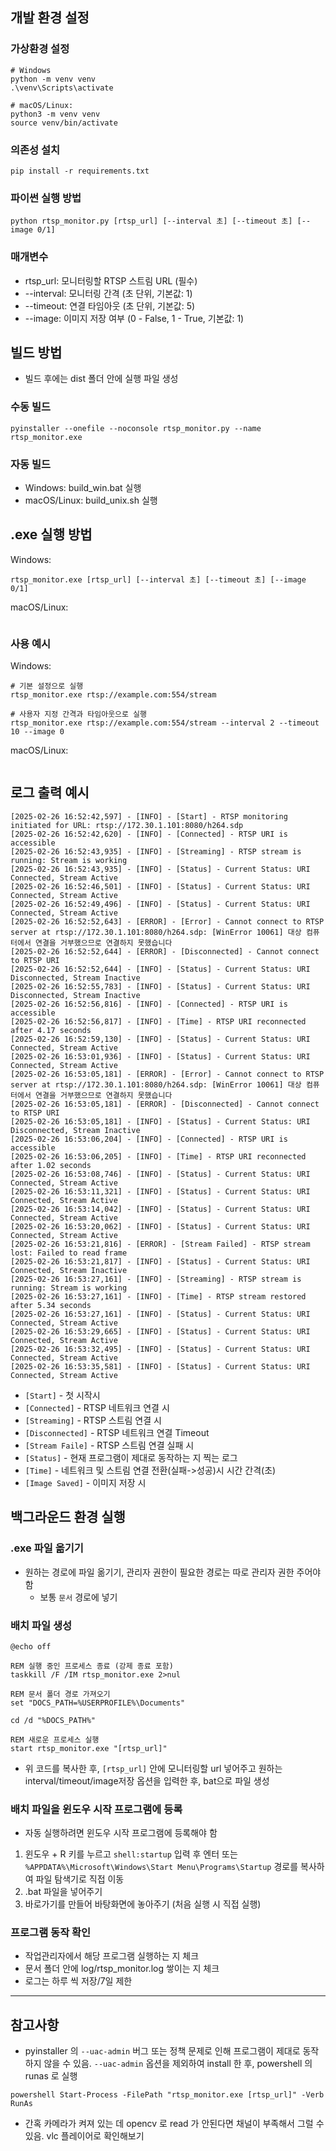 ## 개발 환경 설정

### 가상환경 설정

```
# Windows
python -m venv venv
.\venv\Scripts\activate

# macOS/Linux:
python3 -m venv venv
source venv/bin/activate
```

### 의존성 설치

```
pip install -r requirements.txt
```

### 파이썬 실행 방법

```
python rtsp_monitor.py [rtsp_url] [--interval 초] [--timeout 초] [--image 0/1]
```

### 매개변수

- rtsp_url: 모니터링할 RTSP 스트림 URL (필수)
- --interval: 모니터링 간격 (초 단위, 기본값: 1)
- --timeout: 연결 타임아웃 (초 단위, 기본값: 5)
- --image: 이미지 저장 여부 (0 - False, 1 - True, 기본값: 1)

## 빌드 방법

- 빌드 후에는 dist 폴더 안에 실행 파일 생성

### 수동 빌드

```
pyinstaller --onefile --noconsole rtsp_monitor.py --name rtsp_monitor.exe
```

### 자동 빌드

- Windows: build_win.bat 실행
- macOS/Linux: build_unix.sh 실행

## .exe 실행 방법

Windows:

```
rtsp_monitor.exe [rtsp_url] [--interval 초] [--timeout 초] [--image 0/1]
```

macOS/Linux:

```

```

### 사용 예시

Windows:

```
# 기본 설정으로 실행
rtsp_monitor.exe rtsp://example.com:554/stream

# 사용자 지정 간격과 타임아웃으로 실행
rtsp_monitor.exe rtsp://example.com:554/stream --interval 2 --timeout 10 --image 0
```

macOS/Linux:

```

```

## 로그 출력 예시

```
[2025-02-26 16:52:42,597] - [INFO] - [Start] - RTSP monitoring initiated for URL: rtsp://172.30.1.101:8080/h264.sdp
[2025-02-26 16:52:42,620] - [INFO] - [Connected] - RTSP URI is accessible
[2025-02-26 16:52:43,935] - [INFO] - [Streaming] - RTSP stream is running: Stream is working
[2025-02-26 16:52:43,935] - [INFO] - [Status] - Current Status: URI Connected, Stream Active
[2025-02-26 16:52:46,501] - [INFO] - [Status] - Current Status: URI Connected, Stream Active
[2025-02-26 16:52:49,496] - [INFO] - [Status] - Current Status: URI Connected, Stream Active
[2025-02-26 16:52:52,643] - [ERROR] - [Error] - Cannot connect to RTSP server at rtsp://172.30.1.101:8080/h264.sdp: [WinError 10061] 대상 컴퓨터에서 연결을 거부했으므로 연결하지 못했습니다
[2025-02-26 16:52:52,644] - [ERROR] - [Disconnected] - Cannot connect to RTSP URI
[2025-02-26 16:52:52,644] - [INFO] - [Status] - Current Status: URI Disconnected, Stream Inactive
[2025-02-26 16:52:55,783] - [INFO] - [Status] - Current Status: URI Disconnected, Stream Inactive
[2025-02-26 16:52:56,816] - [INFO] - [Connected] - RTSP URI is accessible
[2025-02-26 16:52:56,817] - [INFO] - [Time] - RTSP URI reconnected after 4.17 seconds
[2025-02-26 16:52:59,130] - [INFO] - [Status] - Current Status: URI Connected, Stream Active
[2025-02-26 16:53:01,936] - [INFO] - [Status] - Current Status: URI Connected, Stream Active
[2025-02-26 16:53:05,181] - [ERROR] - [Error] - Cannot connect to RTSP server at rtsp://172.30.1.101:8080/h264.sdp: [WinError 10061] 대상 컴퓨터에서 연결을 거부했으므로 연결하지 못했습니다
[2025-02-26 16:53:05,181] - [ERROR] - [Disconnected] - Cannot connect to RTSP URI
[2025-02-26 16:53:05,181] - [INFO] - [Status] - Current Status: URI Disconnected, Stream Inactive
[2025-02-26 16:53:06,204] - [INFO] - [Connected] - RTSP URI is accessible
[2025-02-26 16:53:06,205] - [INFO] - [Time] - RTSP URI reconnected after 1.02 seconds
[2025-02-26 16:53:08,746] - [INFO] - [Status] - Current Status: URI Connected, Stream Active
[2025-02-26 16:53:11,321] - [INFO] - [Status] - Current Status: URI Connected, Stream Active
[2025-02-26 16:53:14,042] - [INFO] - [Status] - Current Status: URI Connected, Stream Active
[2025-02-26 16:53:20,062] - [INFO] - [Status] - Current Status: URI Connected, Stream Active
[2025-02-26 16:53:21,816] - [ERROR] - [Stream Failed] - RTSP stream lost: Failed to read frame
[2025-02-26 16:53:21,817] - [INFO] - [Status] - Current Status: URI Connected, Stream Inactive
[2025-02-26 16:53:27,161] - [INFO] - [Streaming] - RTSP stream is running: Stream is working
[2025-02-26 16:53:27,161] - [INFO] - [Time] - RTSP stream restored after 5.34 seconds
[2025-02-26 16:53:27,161] - [INFO] - [Status] - Current Status: URI Connected, Stream Active
[2025-02-26 16:53:29,665] - [INFO] - [Status] - Current Status: URI Connected, Stream Active
[2025-02-26 16:53:32,495] - [INFO] - [Status] - Current Status: URI Connected, Stream Active
[2025-02-26 16:53:35,581] - [INFO] - [Status] - Current Status: URI Connected, Stream Active
```

- `[Start]` - 첫 시작시
- `[Connected]` - RTSP 네트워크 연결 시
- `[Streaming]` - RTSP 스트림 연결 시
- `[Disconnected]` - RTSP 네트워크 연결 Timeout
- `[Stream Faile]` - RTSP 스트림 연결 실패 시
- `[Status]` - 현재 프로그램이 제대로 동작하는 지 찍는 로그
- `[Time]` - 네트워크 및 스트림 연결 전환(실패->성공)시 시간 간격(초)
- `[Image Saved]` - 이미지 저장 시

## 백그라운드 환경 실행

### .exe 파일 옮기기

- 원하는 경로에 파일 옮기기, 관리자 권한이 필요한 경로는 따로 관리자 권한 주어야 함
  - 보통 `문서` 경로에 넣기

### 배치 파일 생성

```
@echo off

REM 실행 중인 프로세스 종료 (강제 종료 포함)
taskkill /F /IM rtsp_monitor.exe 2>nul

REM 문서 폴더 경로 가져오기
set "DOCS_PATH=%USERPROFILE%\Documents"

cd /d "%DOCS_PATH%"

REM 새로운 프로세스 실행
start rtsp_monitor.exe "[rtsp_url]"

```

- 위 코드를 복사한 후, `[rtsp_url]` 안에 모니터링할 url 넣어주고 원하는 interval/timeout/image저장 옵션을 입력한 후, bat으로 파일 생성

### 배치 파일을 윈도우 시작 프로그램에 등록

- 자동 실행하려면 윈도우 시작 프로그램에 등록해야 함

1. 윈도우 + R 키를 누르고 `shell:startup` 입력 후 엔터 또는 `%APPDATA%\Microsoft\Windows\Start Menu\Programs\Startup` 경로를 복사하여 파일 탐색기로 직접 이동
2. .bat 파일을 넣어주기
3. 바로가기를 만들어 바탕화면에 놓아주기 (처음 실행 시 직접 실행)

### 프로그램 동작 확인

- 작업관리자에서 해당 프로그램 실행하는 지 체크
- 문서 폴더 안에 log/rtsp_monitor.log 쌓이는 지 체크
- 로그는 하루 씩 저장/7일 제한

---

## 참고사항

- pyinstaller 의 `--uac-admin` 버그 또는 정책 문제로 인해 프로그램이 제대로 동작하지 않을 수 있음. `--uac-admin` 옵션을 제외하여 install 한 후, powershell 의 runas 로 실행

```
powershell Start-Process -FilePath "rtsp_monitor.exe [rtsp_url]" -Verb RunAs
```

- 간혹 카메라가 켜져 있는 데 opencv 로 read 가 안된다면 채널이 부족해서 그럴 수 있음. vlc 플레이어로 확인해보기
